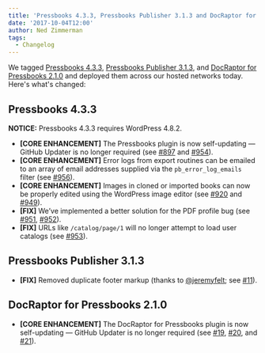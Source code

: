 ```yaml
---
title: 'Pressbooks 4.3.3, Pressbooks Publisher 3.1.3 and DocRaptor for Pressbooks 2.1.0'
date: '2017-10-04T12:00'
author: Ned Zimmerman
tags:
  - Changelog
---
```


We tagged [Pressbooks 4.3.3](https://github.com/pressbooks/pressbooks/releases/tag/4.3.3),
[Pressbooks Publisher 3.1.3](https://github.com/pressbooks/pressbooks-publisher/releases/tag/3.1.3),
and
[DocRaptor for Pressbooks 2.1.0](https://github.com/pressbooks/pressbooks-docraptor/releases/tag/2.1.0)
and deployed them across our hosted networks today. Here's what's changed:

## Pressbooks 4.3.3

**NOTICE:** Pressbooks 4.3.3 requires WordPress 4.8.2.

- **[CORE ENHANCEMENT]** The Pressbooks plugin is now self-updating — GitHub Updater is no
  longer required (see [#897](https://github.com/pressbooks/pressbooks/issues/897) and
  [#954](https://github.com/pressbooks/pressbooks/pull/954)).
- **[CORE ENHANCEMENT]** Error logs from export routines can be emailed to an array of
  email addresses supplied via the `pb_error_log_emails` filter (see
  [#956](https://github.com/pressbooks/pressbooks/pull/956)).
- **[CORE ENHANCEMENT]** Images in cloned or imported books can now be properly edited
  using the WordPress image editor (see
  [#920](https://github.com/pressbooks/pressbooks/issues/920) and
  [#949](https://github.com/pressbooks/pressbooks/pull/949)).
- **[FIX]** We’ve implemented a better solution for the PDF profile bug (see
  [#951](https://github.com/pressbooks/pressbooks/issues/951),
  [#952](https://github.com/pressbooks/pressbooks/pull/952)).
- **[FIX]** URLs like `/catalog/page/1` will no longer attempt to load user catalogs (see
  [#953](https://github.com/pressbooks/pressbooks/pull/953)).

## Pressbooks Publisher 3.1.3

- **[FIX]** Removed duplicate footer markup (thanks to
  [@jeremyfelt](https://github.com/jeremyfelt); see
  [#11](https://github.com/pressbooks/pressbooks-publisher/pull/11)).

## DocRaptor for Pressbooks 2.1.0

- **[CORE ENHANCEMENT]** The DocRaptor for Pressbooks plugin is now self-updating — GitHub
  Updater is no longer required (see
  [#19](https://github.com/pressbooks/pressbooks-docraptor/pull/19 'Add update checker'),
  [#20](https://github.com/pressbooks/pressbooks-docraptor/issues/20 'Clean up readme.txt for Plugin Update Checker'),
  and
  [#21](https://github.com/pressbooks/pressbooks-docraptor/pull/21 'Clean up readme.txt for Plugin Update Checker (fixes #20)')).

